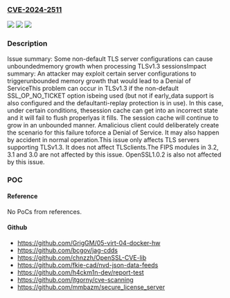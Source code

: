 ### [CVE-2024-2511](https://cve.mitre.org/cgi-bin/cvename.cgi?name=CVE-2024-2511)
![](https://img.shields.io/static/v1?label=Product&message=OpenSSL&color=blue)
![](https://img.shields.io/static/v1?label=Version&message=3.2.0%3C%203.2.2%20&color=brighgreen)
![](https://img.shields.io/static/v1?label=Vulnerability&message=CWE-1325%20Improperly%20Controlled%20Sequential%20Memory%20Allocation&color=brighgreen)

### Description

Issue summary: Some non-default TLS server configurations can cause unboundedmemory growth when processing TLSv1.3 sessionsImpact summary: An attacker may exploit certain server configurations to triggerunbounded memory growth that would lead to a Denial of ServiceThis problem can occur in TLSv1.3 if the non-default SSL_OP_NO_TICKET option isbeing used (but not if early_data support is also configured and the defaultanti-replay protection is in use). In this case, under certain conditions, thesession cache can get into an incorrect state and it will fail to flush properlyas it fills. The session cache will continue to grow in an unbounded manner. Amalicious client could deliberately create the scenario for this failure toforce a Denial of Service. It may also happen by accident in normal operation.This issue only affects TLS servers supporting TLSv1.3. It does not affect TLSclients.The FIPS modules in 3.2, 3.1 and 3.0 are not affected by this issue. OpenSSL1.0.2 is also not affected by this issue.

### POC

#### Reference
No PoCs from references.

#### Github
- https://github.com/GrigGM/05-virt-04-docker-hw
- https://github.com/bcgov/jag-cdds
- https://github.com/chnzzh/OpenSSL-CVE-lib
- https://github.com/fkie-cad/nvd-json-data-feeds
- https://github.com/h4ckm1n-dev/report-test
- https://github.com/jtgorny/cve-scanning
- https://github.com/mmbazm/secure_license_server

